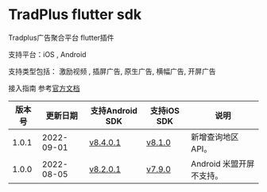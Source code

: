 # TradPlus flutter sdk

Tradplus广告聚合平台 flutter插件 

支持平台：iOS , Android

支持类型包括： 激励视频 , 插屏广告, 原生广告, 横幅广告, 开屏广告

接入指南 参考[官方文档](https://docs.tradplusad.com/docs/integration_flutter/flutter_integration_base/sdk_config)


|版本号 |更新日期 |支持Android SDK |支持iOS SDK | 说明 |
| ------------  |------------ |------------ |----------- |----------- |
| 1.0.1 |2022-09-01 |  [v8.4.0.1](https://docs.tradplusad.com/docs/tradplussdk_android_doc_v6/download/) | [v8.1.0](https://docs.tradplusad.com/docs/integration_ios/download) | 新增查询地区API。|
| 1.0.0 |2022-08-05 |  [v8.2.0.1](https://docs.tradplusad.com/docs/tradplussdk_android_doc_v6/download/) | [v7.9.0](https://docs.tradplusad.com/docs/integration_ios/download) | Android 米盟开屏不支持。|
